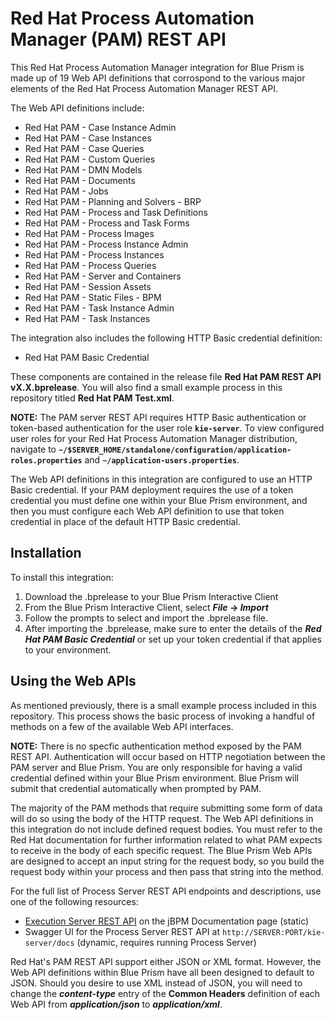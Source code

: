 # Red Hat Process Automation Manager (PAM) REST API

This Red Hat Process Automation Manager integration for Blue Prism is made up of 19 Web API definitions that corrospond to the various major elements of the Red Hat Process Automation Manager REST API.

The Web API definitions include:
* Red Hat PAM - Case Instance Admin
* Red Hat PAM - Case Instances
* Red Hat PAM - Case Queries
* Red Hat PAM - Custom Queries
* Red Hat PAM - DMN Models
* Red Hat PAM - Documents
* Red Hat PAM - Jobs
* Red Hat PAM - Planning and Solvers - BRP
* Red Hat PAM - Process and Task Definitions
* Red Hat PAM - Process and Task Forms
* Red Hat PAM - Process Images
* Red Hat PAM - Process Instance Admin
* Red Hat PAM - Process Instances
* Red Hat PAM - Process Queries
* Red Hat PAM - Server and Containers
* Red Hat PAM - Session Assets
* Red Hat PAM - Static Files - BPM
* Red Hat PAM - Task Instance Admin
* Red Hat PAM - Task Instances

The integration also includes the following HTTP Basic credential definition:
* Red Hat PAM Basic Credential

These components are contained in the release file **Red Hat PAM REST API vX.X.bprelease**. You will also find a small example process in this repository titled **Red Hat PAM Test.xml**.

**NOTE:** The PAM server REST API requires HTTP Basic authentication or token-based authentication for the user role **`kie-server`**. To view configured user roles for your Red Hat Process Automation Manager distribution, navigate to **`~/$SERVER_HOME/standalone/configuration/application-roles.properties`** and **`~/application-users.properties`**. 

The Web API definitions in this integration are configured to use an HTTP Basic credential. If your PAM deployment requires the use of a token credential you must define one within your Blue Prism environment, and then you must configure each Web API definition to use that token credential in place of the default HTTP Basic credential.

## Installation ##
To install this integration:
1. Download the .bprelease to your Blue Prism Interactive Client
2. From the Blue Prism Interactive Client, select ***File* -> *Import***
3. Follow the prompts to select and import the .bprelease file.
4. After importing the .bprelease, make sure to enter the details of the ***Red Hat PAM Basic Credential*** or set up your token credential if that applies to your environment.

## Using the Web APIs ##
As mentioned previously, there is a small example process included in this repository. This process shows the basic process of invoking a handful of methods on a few of the available Web API interfaces.

**NOTE:** There is no specfic authentication method exposed by the PAM REST API. Authentication will occur based on HTTP negotiation between the PAM server and Blue Prism. You are only responsible for having a valid credential defined within your Blue Prism environment. Blue Prism will submit that credential automatically when prompted by PAM.

The majority of the PAM methods that require submitting some form of data will do so using the body of the HTTP request. The Web API definitions in this integration do not include defined request bodies. You must refer to the Red Hat documentation for further information related to what PAM expects to receive in the body of each specific request. The Blue Prism Web APIs are designed to accept an input string for the request body, so you build the request body within your process and then pass that string into the method.

For the full list of Process Server REST API endpoints and descriptions, use one of the following resources:
* [Execution Server REST API](https://jbpm.org/learn/documentation.html) on the jBPM Documentation page (static)
* Swagger UI for the Process Server REST API at `http://SERVER:PORT/kie-server/docs` (dynamic, requires running Process Server)

Red Hat's PAM REST API support either JSON or XML format. However, the Web API definitions within Blue Prism have all been designed to default to JSON. Should you desire to use XML instead of JSON, you will need to change the ***content-type*** entry of the **Common Headers** definition of each Web API from ***application/json*** to ***application/xml***.
